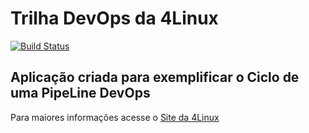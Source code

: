 # Trilha DevOps da 4Linux

<!-- Altere a Flag abaixo com sua URL do Travis -->
[![Build Status](https://travis-ci.com/edmfranco/DevOpsLab-HelloWorld.svg?branch=master)](https://travis-ci.com/edmfranco/DevOpsLab-HelloWorld)

## Aplicação criada para exemplificar o Ciclo de uma PipeLine DevOps


Para maiores informações acesse o [Site da 4Linux](https://www.4linux.com.br/cursos/devops)

